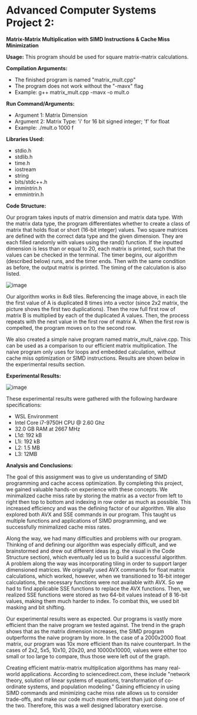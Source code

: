 # Advanced Computer Systems Project 2:
**Matrix-Matrix Multiplication with SIMD Instructions & Cache Miss Minimization**

**Usage:** This program should be used for square matrix-matrix calculations. 

**Compilation Arguments:** 
- The finished program is named "matrix_mult.cpp"
- The program does not work without the "-mavx" flag
- Example: g++ matrix_mult.cpp -mavx -o mult.o

**Run Command/Arguments:**
- Argument 1: Matrix Dimension
- Argument 2: Matrix Type: 'i' for 16 bit signed integer; 'f' for float
- Example: ./mult.o 1000 f

**Libraries Used:**
- stdio.h
- stdlib.h
- time.h
- iostream
- string
- bits/stdc++.h
- immintrin.h
- emmintrin.h

**Code Structure:**

Our program takes inputs of matrix dimension and matrix data type. With the matrix data type, the program differentiates whether to create a class of matrix that holds float or short (16-bit integer) values. Two square matrices are defined with the correct data type and the given dimension. They are each filled randomly with values using the rand() function. If the inputted dimension is less than or equal to 20, each matrix is printed, such that the values can be checked in the terminal. The timer begins, our algorithm (described below) runs, and the timer ends. Then with the same condition as before, the output matrix is printed. The timing of the calculation is also listed.

![image](https://user-images.githubusercontent.com/112660711/218283406-faf6dc23-df5d-4e1c-a075-506c6deee4fb.png)

Our algorithm works in 8x8 tiles. Referencing the image above, in each tile the first value of A is duplicated 8 times into a vector (since 2x2 matrix, the picture shows the first two duplications). Then the row full first row of matrix B is multiplied by each of the duplicated A values. Then, the process repeats with the next value in the first row of matrix A. When the first row is compelted, the program moves on to the second row.

We also created a simple naive program named matrix_mult_naive.cpp. This can be used as a comparison to our efficient matrix multiplication. The naive program only uses for loops and embedded calculation, without cache miss optimization or SIMD instructions. Results are shown below in the experimental results section.

**Experimental Results:**

![image](https://user-images.githubusercontent.com/112660711/218289147-07a5db41-e264-4d83-851a-09d3a065e44f.png)


These experimental results were gathered with the following hardware specifications:
- WSL Environment
- Intel Core i7-9750H CPU @ 2.60 Ghz
- 32.0 GB RAM at 2667 MHz
- L1d: 192 kB
- L1i: 192 kB
- L2: 1.5 MB
- L3: 12MB


**Analysis and Conclusions:**

The goal of this assignment was to give us understanding of SIMD programming and cache access optimization. By completing this project, we gained valuable hands-on experience with these concepts. We minimalized cache miss rate by storing the matrix as a vector from left to right then top to bottom and indexing in row order as much as possible. This increased efficiency and was the defining factor of our algorithm. We also explored both AVX and SSE commands in our program. This taught us multiple functions and applications of SIMD programming, and we successfully minimalized cache miss rates.

Along the way, we had many difficulties and problems with our program. Thinking of and defining our algorithm was especially difficult, and we brainstormed and drew out different ideas (e.g. the visual in the Code Structure section), which eventually led us to build a successful algorithm. A problem along the way was incorporating tiling in order to support larger dimensioned matrices. We originally used AVX commands for float matrix calculations, which worked, however, when we transitioned to 16-bit integer calculations, the necessary functions were not available with AVX. So we had to find applicable SSE functions to replace the AVX functions. Then, we realized SSE functions were stored as two 64-bit values instead of 8 16-bit values, making them much harder to index. To combat this, we used bit masking and bit shifting.

Our experimental results were as expected. Our programs is vastly more efficient than the naive program we tested against. The trend in the graph shows that as the matrix dimension increases, the SIMD program outperforms the naive program by more. In the case of a 2000x2000 float matrix, our program was 10x more efficient than its naive counterpart. In the cases of 2x2, 5x5, 10x10, 20x20, and 10000x10000, values were either too small or too large to compare, thus those were left out of the graph.

Creating efficient matrix-matrix multiplication algorithms has many real-world applications. According to sciencedirect.com, these include "network theory, solution of linear systems of equations, transformation of co-ordinate systems, and population modeling." Gaining efficiency in using SIMD commands and minimizing cache miss rate allows us to consider trade-offs, and make our code much more efficient than just doing one of the two. Therefore, this was a well designed laboratory exercise.
